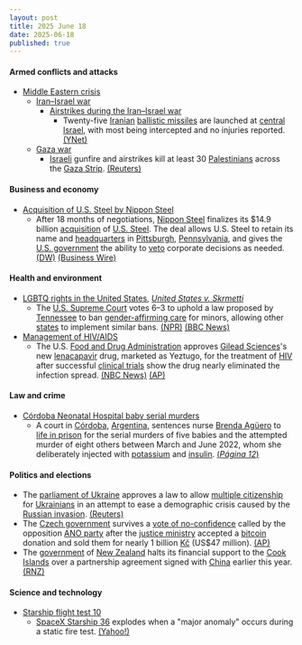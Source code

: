 ```yaml
---
layout: post
title: 2025 June 18
date: 2025-06-18
published: true
---
```



#### Armed conflicts and attacks

* [Middle Eastern crisis](https://en.wikipedia.org/wiki/Middle_Eastern_crisis_%282023%E2%80%93present%29 "Middle Eastern crisis (2023–present)")
  * [Iran–Israel war](https://en.wikipedia.org/wiki/Iran%E2%80%93Israel_war "Iran–Israel war")
    * [Airstrikes during the Iran–Israel war](https://en.wikipedia.org/wiki/List_of_airstrikes_during_the_Iran%E2%80%93Israel_war "List of airstrikes during the Iran–Israel war")
      * Twenty-five [Iranian](https://en.wikipedia.org/wiki/Islamic_Revolutionary_Guard_Corps_Aerospace_Force "Islamic Revolutionary Guard Corps Aerospace Force") [ballistic missiles](https://en.wikipedia.org/wiki/Ballistic_missile "Ballistic missile") are launched at [central Israel](https://en.wikipedia.org/wiki/Central_District_%28Israel%29 "Central District (Israel)"), with most being intercepted and no injuries reported. [(YNet)](https://www.ynetnews.com/article/h1i6edkvxl)
  * [Gaza war](https://en.wikipedia.org/wiki/Gaza_war "Gaza war")
    * [Israeli](https://en.wikipedia.org/wiki/Israel_Defense_Forces "Israel Defense Forces") gunfire and airstrikes kill at least 30 [Palestinians](https://en.wikipedia.org/wiki/Palestinians "Palestinians") across the [Gaza Strip](https://en.wikipedia.org/wiki/Gaza_Strip "Gaza Strip"). [(Reuters)](https://www.reuters.com/world/middle-east/israeli-fire-kills-30-gaza-medics-say-attention-shifts-iran-2025-06-18/)

#### Business and economy

* [Acquisition of U.S. Steel by Nippon Steel](https://en.wikipedia.org/wiki/Acquisition_of_U.S._Steel_by_Nippon_Steel "Acquisition of U.S. Steel by Nippon Steel")
  * After 18 months of negotiations, [Nippon Steel](https://en.wikipedia.org/wiki/Nippon_Steel "Nippon Steel") finalizes its $14.9 billion [acquisition](https://en.wikipedia.org/wiki/Acquisition_of_U.S._Steel_by_Nippon_Steel "Acquisition of U.S. Steel by Nippon Steel") of [U.S. Steel](https://en.wikipedia.org/wiki/U.S._Steel "U.S. Steel"). The deal allows U.S. Steel to retain its name and [headquarters](https://en.wikipedia.org/wiki/U.S._Steel_Tower "U.S. Steel Tower") in [Pittsburgh](https://en.wikipedia.org/wiki/Pittsburgh "Pittsburgh"), [Pennsylvania](https://en.wikipedia.org/wiki/Pennsylvania "Pennsylvania"), and gives the [U.S. government](https://en.wikipedia.org/wiki/U.S._government "U.S. government") the ability to [veto](https://en.wikipedia.org/wiki/Veto "Veto") corporate decisions as needed. [(DW)](https://www.dw.com/en/nippon-completes-acquisition-of-us-steel/a-72963465) [(Business Wire)](https://www.businesswire.com/news/home/20250617350553/en/Nippon-Steel-Corporation-and-U.-S.-Steel-Finalize-Historic-Partnership)

#### Health and environment

* [LGBTQ rights in the United States](https://en.wikipedia.org/wiki/LGBTQ_rights_in_the_United_States "LGBTQ rights in the United States"), *[United States v. Skrmetti](https://en.wikipedia.org/wiki/United_States_v._Skrmetti "United States v. Skrmetti")*
  * The [U.S. Supreme Court](https://en.wikipedia.org/wiki/U.S._Supreme_Court "U.S. Supreme Court") votes 6–3 to uphold a law proposed by [Tennessee](https://en.wikipedia.org/wiki/Tennessee "Tennessee") to ban [gender-affirming care](https://en.wikipedia.org/wiki/Gender-affirming_care "Gender-affirming care") for minors, allowing other [states](https://en.wikipedia.org/wiki/States_in_the_United_States "States in the United States") to implement similar bans. [(NPR)](https://www.npr.org/2025/06/18/nx-s1-5421276/scotus-transgender-kids-decision) [(BBC News)](https://www.bbc.com/news/articles/crr7ej97y0eo)
* [Management of HIV/AIDS](https://en.wikipedia.org/wiki/Management_of_HIV/AIDS "Management of HIV/AIDS")
  * The U.S. [Food and Drug Administration](https://en.wikipedia.org/wiki/Food_and_Drug_Administration "Food and Drug Administration") approves [Gilead Sciences](https://en.wikipedia.org/wiki/Gilead_Sciences "Gilead Sciences")'s new [lenacapavir](https://en.wikipedia.org/wiki/Lenacapavir "Lenacapavir") drug, marketed as Yeztugo, for the treatment of [HIV](https://en.wikipedia.org/wiki/HIV "HIV") after successful [clinical trials](https://en.wikipedia.org/wiki/Clinical_trial "Clinical trial") show the drug nearly eliminated the infection spread. [(NBC News)](https://www.nbcnews.com/health/health-news/fda-hiv-prevention-drug-prep-lenacapavir-rcna208387) [(AP)](https://apnews.com/article/hiv-prevention-shot-lenacapavir-gilead-80fb37e2c5ac9b452488d7b86a10d568)

#### Law and crime

* [Córdoba Neonatal Hospital baby serial murders](https://en.wikipedia.org/wiki/Brenda_Ag%C3%BCero "Brenda Agüero")
  * A court in [Córdoba](https://en.wikipedia.org/wiki/C%C3%B3rdoba%2C_Argentina "Córdoba, Argentina"), [Argentina](https://en.wikipedia.org/wiki/Argentina "Argentina"), sentences nurse [Brenda Agüero](https://en.wikipedia.org/wiki/Brenda_Ag%C3%BCero "Brenda Agüero") to [life in prison](https://en.wikipedia.org/wiki/Life_in_prison "Life in prison") for the serial murders of five babies and the attempted murder of eight others between March and June 2022, whom she deliberately injected with [potassium](https://en.wikipedia.org/wiki/Hyperkalemia "Hyperkalemia") and [insulin](https://en.wikipedia.org/wiki/Hyperinsulinemia "Hyperinsulinemia"). [(*Página 12*)](https://www.pagina12.com.ar/835303-perpetua-para-la-enfermera-del-neonatal)

#### Politics and elections

* The [parliament of Ukraine](https://en.wikipedia.org/wiki/Parliament_of_Ukraine "Parliament of Ukraine") approves a law to allow [multiple citizenship](https://en.wikipedia.org/wiki/Multiple_citizenship "Multiple citizenship") for [Ukrainians](https://en.wikipedia.org/wiki/Ukrainians "Ukrainians") in an attempt to ease a demographic crisis caused by the [Russian invasion](https://en.wikipedia.org/wiki/Russian_invasion_of_Ukraine "Russian invasion of Ukraine"). [(Reuters)](https://www.reuters.com/world/europe/parliament-passes-law-allow-multiple-citizenship-ukrainians-2025-06-18/)
* The [Czech government](https://en.wikipedia.org/wiki/Czech_government "Czech government") survives a [vote of no-confidence](https://en.wikipedia.org/wiki/Vote_of_no-confidence "Vote of no-confidence") called by the opposition [ANO party](https://en.wikipedia.org/wiki/ANO_%28political_party%29 "ANO (political party)") after the [justice ministry](https://en.wikipedia.org/wiki/Ministry_of_Justice_%28Czech_Republic%29 "Ministry of Justice (Czech Republic)") accepted a [bitcoin](https://en.wikipedia.org/wiki/Bitcoin "Bitcoin") donation and sold them for nearly 1 billion [Kč](https://en.wikipedia.org/wiki/K%C4%8D "Kč") (US$47 million). [(AP)](https://apnews.com/article/czech-government-confidence-vote-bitcoin-81dd71e46023e5fbc7c09029331f2211)
* The [government](https://en.wikipedia.org/wiki/Government_of_New_Zealand "Government of New Zealand") of [New Zealand](https://en.wikipedia.org/wiki/New_Zealand "New Zealand") halts its financial support to the [Cook Islands](https://en.wikipedia.org/wiki/Cook_Islands "Cook Islands") over a partnership agreement signed with [China](https://en.wikipedia.org/wiki/China "China") earlier this year. [(RNZ)](https://www.rnz.co.nz/news/political/564578/new-zealand-halts-cook-islands-funding-in-stoush-over-china)

#### Science and technology

* [Starship flight test 10](https://en.wikipedia.org/wiki/Starship_flight_test_10 "Starship flight test 10")
  * [SpaceX Starship 36](https://en.wikipedia.org/wiki/List_of_Starship_vehicles#Ship_36 "List of Starship vehicles") explodes when a "major anomaly" occurs during a static fire test. [(Yahoo!)](https://www.yahoo.com/news/spacex-explosion-starship-explodes-prior-050026630.html?guccounter=1&guce_referrer=aHR0cHM6Ly93d3cuZ29vZ2xlLmNvbS8&guce_referrer_sig=AQAAALKhtpgEw0jNv-T7H-tUcARpVDPhlx0M7XBbeRjOmmdapTiXXAKJ1YZ3qEjBc37CfHE9X0BVbSdI374o6ZiMa3MD22c6KDK9tvqIZ3eMYWzjQ7wSkNGlqEyj6saABIqWur0crEh-QW50mX0Bq60RcEWCgDfdLFlN9mK5Dtv8ZZ1t)
